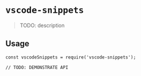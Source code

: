 # `vscode-snippets`

> TODO: description

## Usage

```
const vscodeSnippets = require('vscode-snippets');

// TODO: DEMONSTRATE API
```
